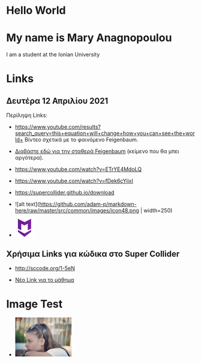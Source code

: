 # Hello World
# My name is Mary Anagnopoulou
I am a student at the Ionian University
# Links 
## Δευτέρα 12 Απριλίου 2021
Περίληψη Links:

- https://www.youtube.com/results?search_query=this+equation+will+change+how+you+can+see+the+world+ Βίντεο σχετικά με το φαινόμενο Feigenbaum.

- [Διαβάστε εδώ για την σταθερά Feigenbaum](https://en.wikipedia.org/wiki/Feigenbaum_constants) (κείμενο που θα μπει αργότερα).

- https://www.youtube.com/watch?v=ETrYE4MdoLQ

- https://www.youtube.com/watch?v=fDek6cYijxI

- https://supercollider.github.io/download

- ![alt text](https://github.com/adam-p/markdown-here/raw/master/src/common/images/icon48.png | width=250)

- ![alt something else](https://github.com/adam-p/markdown-here/raw/master/src/common/images/icon48.png "Logo Title Text 2")

## Χρήσιμα Links για κώδικα στο Super Collider 
- http://sccode.org/1-5eN

- [Νέο Link για το μάθημα](http://sccode.org/1-5eq)

# Image Test

- <img src="IMG_1536.JPG" alt="alt text" width="150">
